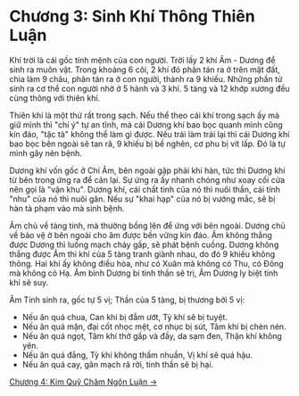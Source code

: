 # Chương 3: Sinh Khí Thông Thiên Luận

Khí trời là cái gốc tính mệnh của con người. Trời lấy 2 khí Âm - Dương để sinh
ra muôn vật. Trong khoảng 6 cõi, 2 khí đó phân tán ra ở trên mặt đất, chia làm 9
châu, phân tán ra ở con người, thành ra 9 khiếu. Những phần tử sinh ra cơ thể
con người nhờ ở 5 hành và 3 khí. 5 tàng và 12 khớp xương đều cùng thông với
thiên khí.

Thiên khí là một thứ rất trong sạch. Nếu thể theo cái khí trong sạch ấy mà giữ
mình thì "chí ý" tự an tĩnh, mà cái Dương khí bao bọc quanh mình cũng kín đáo,
"tặc tà" không thể làm gì được. Nếu trái làm trái lại thì cái Dương khí bao bọc
bên ngoài sẽ tan rã, 9 khiếu bị bế nghẽn, cơ phu bị vít lấp. Đó là tự mình gây
nên bệnh.

Dương khí vốn gốc ở Chí Âm, bên ngoài gặp phải khí hàn, tức thì Dương khí từ bên
trong ứng ra để cản lại. Sự ứng ra ấy nhanh chóng như xoay cối cửa nên gọi là
"vận khu". Dương khí, cái chất tinh của nó thì nuôi thần, cái tính "nhu" của nó
thì nuôi gân. Nếu sự "khai hạp" của nó bị vướng mắc, sẽ bị hàn tà phạm vào mà
sinh bệnh.

Âm chủ về tàng tinh, mà thường bồng lên để ứng với bên ngoài. Dương chủ về bảo
vệ ở bên ngoài cho âm được bền vững kín đáo. Âm không thắng được Dương thì luồng
mạch chảy gấp, sẽ phát bệnh cuồng. Dương không thắng được Âm thì khí của 5 tàng
tranh giành nhau, do đó 9 khiếu không thông. Hai khí ấy không điều hòa, như có
Xuân mà không có Thu, có Đông mà không có Hạ. Âm bình Dương bí tinh thần sẽ trị,
Âm Dương ly biệt tinh khí sẽ suy.

Âm Tinh sinh ra, gốc tự 5 vị; Thần của 5 tàng, bị thương bởi 5 vị:

- Nếu ăn quá chua, Can khí bị đẫm ướt, Tỳ khí sẽ bị tuyệt.
- Nếu ăn quá mặn, đại cốt nhọc mệt, cơ nhục bị sút, Tâm khí bị chèn nén.
- Nếu ăn quá ngọt, Tâm khí thở gấp và đầy, da sạm đen, Thận khí không yên.
- Nếu ăn quá đắng, Tỳ khí không thấm nhuần, Vị khí sẽ quá hậu.
- Nếu ăn quá cay, gân mạch rã rời, tinh thần sẽ bị hại.

[Chương 4: Kim Quỹ Châm Ngôn Luận &rarr;](https://github.com/semiarthanoian/sach-y-dich/blob/master/contents/04-kim-quy-cham-ngon-luan.md)
